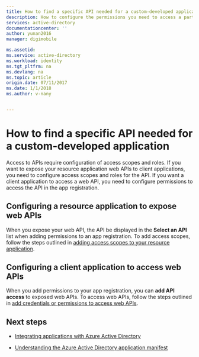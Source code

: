 ```yaml
---
title: How to find a specific API needed for a custom-developed application | Azure
description: How to configure the permissions you need to access a particular API in your custom developed Azure AD application
services: active-directory
documentationcenter: ''
author: yunan2016
manager: digimobile

ms.assetid: 
ms.service: active-directory
ms.workload: identity
ms.tgt_pltfrm: na
ms.devlang: na
ms.topic: article
origin.date: 07/11/2017
ms.date: 1/1/2018
ms.author: v-nany


---
```


# How to find a specific API needed for a custom-developed application

Access to APIs require configuration of access scopes and roles. If you want to expose your resource application web APIs to client applications, you need to configure access scopes and roles for the API. If you want a client application to access a web API, you need to configure permissions to access the API in the app registration.

## Configuring a resource application to expose web APIs

When you expose your web API, the API be displayed in the **Select an API** list when adding permissions to an app registration. To add access scopes, follow the steps outlined in [adding access scopes to your resource application](./develop/active-directory-integrating-applications.md#adding-access-scopes-to-your-resource-application).

## Configuring a client application to access web APIs

When you add permissions to your app registration, you can **add API access** to exposed web APIs. To access web APIs, follow the steps outlined in [add credentials or permissions to access web APIs](./develop/active-directory-integrating-applications.md#to-add-credentials-or-permissions-to-access-web-apis).

## Next steps

-   [Integrating applications with Azure Active Directory](./develop/active-directory-integrating-applications.md)

-   [Understanding the Azure Active Directory application manifest](./develop/active-directory-application-manifest.md)


